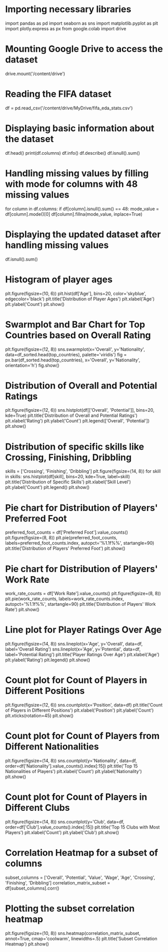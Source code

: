 # Importing necessary libraries
import pandas as pd
import seaborn as sns
import matplotlib.pyplot as plt
import plotly.express as px
from google.colab import drive

# Mounting Google Drive to access the dataset
drive.mount('/content/drive')

# Reading the FIFA dataset
df = pd.read_csv('/content/drive/MyDrive/fifa_eda_stats.csv')

# Displaying basic information about the dataset
df.head()
print(df.columns)
df.info()
df.describe()
df.isnull().sum()

# Handling missing values by filling with mode for columns with 48 missing values
for column in df.columns:
    if df[column].isnull().sum() == 48:
        mode_value = df[column].mode()[0]
        df[column].fillna(mode_value, inplace=True)

# Displaying the updated dataset after handling missing values
df.isnull().sum()

# Histogram of player ages
plt.figure(figsize=(10, 6))
plt.hist(df['Age'], bins=20, color='skyblue', edgecolor='black')
plt.title('Distribution of Player Ages')
plt.xlabel('Age')
plt.ylabel('Count')
plt.show()

# Swarmplot and Bar Chart for Top Countries based on Overall Rating
plt.figure(figsize=(12, 8))
sns.swarmplot(x='Overall', y='Nationality', data=df_sorted.head(top_countries), palette='viridis')
fig = px.bar(df_sorted.head(top_countries), x='Overall', y='Nationality', orientation='h')
fig.show()

# Distribution of Overall and Potential Ratings
plt.figure(figsize=(12, 6))
sns.histplot(df[['Overall', 'Potential']], bins=20, kde=True)
plt.title('Distribution of Overall and Potential Ratings')
plt.xlabel('Rating')
plt.ylabel('Count')
plt.legend(['Overall', 'Potential'])
plt.show()

# Distribution of specific skills like Crossing, Finishing, Dribbling
skills = ['Crossing', 'Finishing', 'Dribbling']
plt.figure(figsize=(14, 8))
for skill in skills:
    sns.histplot(df[skill], bins=20, kde=True, label=skill)
plt.title('Distribution of Specific Skills')
plt.xlabel('Skill Level')
plt.ylabel('Count')
plt.legend()
plt.show()

# Pie chart for Distribution of Players' Preferred Foot
preferred_foot_counts = df['Preferred Foot'].value_counts()
plt.figure(figsize=(8, 8))
plt.pie(preferred_foot_counts, labels=preferred_foot_counts.index, autopct='%1.1f%%', startangle=90)
plt.title('Distribution of Players\' Preferred Foot')
plt.show()

# Pie chart for Distribution of Players' Work Rate
work_rate_counts = df['Work Rate'].value_counts()
plt.figure(figsize=(8, 8))
plt.pie(work_rate_counts, labels=work_rate_counts.index, autopct='%1.1f%%', startangle=90)
plt.title('Distribution of Players\' Work Rate')
plt.show()

# Line plot for Player Ratings Over Age
plt.figure(figsize=(14, 8))
sns.lineplot(x='Age', y='Overall', data=df, label='Overall Rating')
sns.lineplot(x='Age', y='Potential', data=df, label='Potential Rating')
plt.title('Player Ratings Over Age')
plt.xlabel('Age')
plt.ylabel('Rating')
plt.legend()
plt.show()

# Count plot for Count of Players in Different Positions
plt.figure(figsize=(12, 6))
sns.countplot(x='Position', data=df)
plt.title('Count of Players in Different Positions')
plt.xlabel('Position')
plt.ylabel('Count')
plt.xticks(rotation=45)
plt.show()

# Count plot for Count of Players from Different Nationalities
plt.figure(figsize=(14, 8))
sns.countplot(y='Nationality', data=df, order=df['Nationality'].value_counts().index[:15])
plt.title('Top 15 Nationalities of Players')
plt.xlabel('Count')
plt.ylabel('Nationality')
plt.show()

# Count plot for Count of Players in Different Clubs
plt.figure(figsize=(14, 8))
sns.countplot(y='Club', data=df, order=df['Club'].value_counts().index[:15])
plt.title('Top 15 Clubs with Most Players')
plt.xlabel('Count')
plt.ylabel('Club')
plt.show()

# Correlation Heatmap for a subset of columns
subset_columns = ['Overall', 'Potential', 'Value', 'Wage', 'Age', 'Crossing', 'Finishing', 'Dribbling']
correlation_matrix_subset = df[subset_columns].corr()

# Plotting the subset correlation heatmap
plt.figure(figsize=(10, 8))
sns.heatmap(correlation_matrix_subset, annot=True, cmap='coolwarm', linewidths=.5)
plt.title('Subset Correlation Heatmap')
plt.show()
